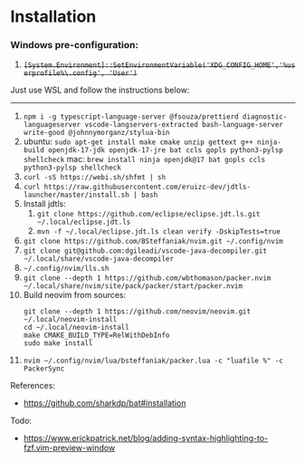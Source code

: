 # Installation

### Windows pre-configuration:

1. ~~`[System.Environment]::SetEnvironmentVariable('XDG_CONFIG_HOME','%userprofile%\.config', 'User')`~~

Just use WSL and follow the instructions below:

--------------------------------

1. `npm i -g typescript-language-server @fsouza/prettierd diagnostic-languageserver vscode-langservers-extracted bash-language-server write-good @johnnymorganz/stylua-bin`
1. ubuntu: `sudo apt-get install make cmake unzip gettext g++ ninja-build openjdk-17-jdk openjdk-17-jre bat ccls gopls python3-pylsp shellcheck` mac: `brew install ninja openjdk@17 bat gopls ccls python3-pylsp shellcheck`
1. `curl -sS https://webi.sh/shfmt | sh`
1. `curl https://raw.githubusercontent.com/eruizc-dev/jdtls-launcher/master/install.sh | bash`
1. Install jdtls:
    1. `git clone https://github.com/eclipse/eclipse.jdt.ls.git ~/.local/eclipse.jdt.ls`
    1. `mvn -f ~/.local/eclipse.jdt.ls clean verify -DskipTests=true`
1. `git clone https://github.com/BSteffaniak/nvim.git ~/.config/nvim`
1. `git clone git@github.com:dgileadi/vscode-java-decompiler.git ~/.local/share/vscode-java-decompiler`
1. `~/.config/nvim/lls.sh`
1. `git clone --depth 1 https://github.com/wbthomason/packer.nvim ~/.local/share/nvim/site/pack/packer/start/packer.nvim`
1. Build neovim from sources:
   ```
   git clone --depth 1 https://github.com/neovim/neovim.git ~/.local/neovim-install
   cd ~/.local/neovim-install
   make CMAKE_BUILD_TYPE=RelWithDebInfo
   sudo make install
   ```
1. `nvim ~/.config/nvim/lua/bsteffaniak/packer.lua -c "luafile %" -c PackerSync`

References:

 * https://github.com/sharkdp/bat#installation

Todo:

 * https://www.erickpatrick.net/blog/adding-syntax-highlighting-to-fzf.vim-preview-window
